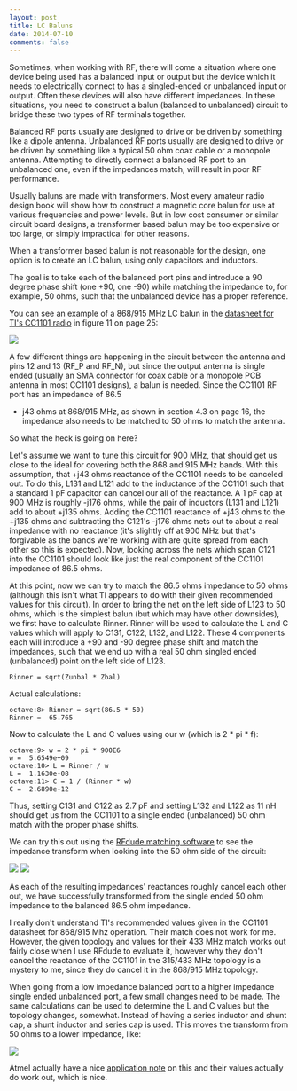 ```yaml
---
layout: post
title: LC Baluns
date: 2014-07-10
comments: false
---
```


Sometimes, when working with RF, there will come a situation where one device
being used has a balanced input or output but the device which it needs to
electrically connect to has a singled-ended or unbalanced input or output.
Often these devices will also have different impedances.  In these situations,
you need to construct a balun (balanced to unbalanced) circuit to bridge these
two types of RF terminals together.

Balanced RF ports usually are designed to drive or be driven by something like a
dipole antenna.  Unbalanced RF ports usually are designed to drive or be driven
by something like a typical 50 ohm coax cable or a monopole antenna.  Attempting
to directly connect a balanced RF port to an unbalanced one, even if the
impedances match, will result in poor RF performance.

Usually baluns are made with transformers.  Most every amateur radio design book
will show how to construct a magnetic core balun for use at various frequencies
and power levels.  But in low cost consumer or similar circuit board designs, a
transformer based balun may be too expensive or too large, or simply impractical
for other reasons.

When a transformer based balun is not reasonable for the design, one option is
to create an LC balun, using only capacitors and inductors.

The goal is to take each of the balanced port pins and introduce a 90 degree
phase shift (one +90, one -90) while matching the impedance to, for example, 50
ohms, such that the unbalanced device has a proper reference.

You can see an example of a 868/915 MHz LC balun in the [datasheet for TI's
CC1101 radio][cc1101] in figure 11 on page 25:

<img src="http://bradfa.github.io/images/cc1101match.png" />

[cc1101]: http://www.ti.com/general/docs/lit/getliterature.tsp?genericPartNumber=cc1101&fileType=pdf

A few different things are happening in the circuit between the antenna and pins
12 and 13 (RF_P and RF_N), but since the output antenna is single ended (usually
an SMA connector for coax cable or a monopole PCB antenna in most CC1101
designs), a balun is needed.  Since the CC1101 RF port has an impedance of 86.5
+ j43 ohms at 868/915 MHz, as shown in section 4.3 on page 16, the impedance
also needs to be matched to 50 ohms to match the antenna.

So what the heck is going on here?

Let's assume we want to tune this circuit for 900 MHz, that should get us close
to the ideal for covering both the 868 and 915 MHz bands.  With this assumption,
that +j43 ohms reactance of the CC1101 needs to be canceled out.  To do this,
L131 and L121 add to the inductance of the CC1101 such that a standard 1 pF
capacitor can cancel our all of the reactance.  A 1 pF cap at 900 MHz is roughly
-j176 ohms, while the pair of inductors (L131 and L121) add to about +j135 ohms.
Adding the CC1101 reactance of +j43 ohms to the +j135 ohms and subtracting the
C121's -j176 ohms nets out to about a real impedance with no reactance (it's
slightly off at 900 MHz but that's forgivable as the bands we're working with
are quite spread from each other so this is expected).  Now, looking across the
nets which span C121 into the CC1101 should look like just the real component of
the CC1101 impedance of 86.5 ohms.

At this point, now we can try to match the 86.5 ohms impedance to 50 ohms
(although this isn't what TI appears to do with their given recommended values
for this circuit).  In order to bring the net on the left side of L123 to 50
ohms, which is the simplest balun (but which may have other downsides), we first
have to calculate Rinner.  Rinner will be used to calculate the L and C values
which will apply to C131, C122, L132, and L122.  These 4 components each will
introduce a +90 and -90 degree phase shift and match the impedances, such that
we end up with a real 50 ohm singled ended (unbalanced) point on the left side
of L123.

	Rinner = sqrt(Zunbal * Zbal)

Actual calculations:

	octave:8> Rinner = sqrt(86.5 * 50)
	Rinner =  65.765

Now to calculate the L and C values using our w (which is 2 \* pi \* f):

	octave:9> w = 2 * pi * 900E6
	w =  5.6549e+09
	octave:10> L = Rinner / w
	L =  1.1630e-08
	octave:11> C = 1 / (Rinner * w)
	C =  2.6890e-12

Thus, setting C131 and C122 as 2.7 pF and setting L132 and L122 as 11 nH should
get us from the CC1101 to a single ended (unbalanced) 50 ohm match with the
proper phase shifts.

We can try this out using the [RFdude matching software][rfdude] to see the
impedance transform when looking into the 50 ohm side of the circuit:

[rfdude]:http://tools.rfdude.com/RFdude_Smith_Chart_Program/RFdude_smith_chart_program.html

<img src="http://bradfa.github.io/images/balunn.png">

<img src="http://bradfa.github.io/images/balunp.png">

As each of the resulting impedances' reactances roughly cancel each other out,
we have successfully transformed from the single ended 50 ohm impedance to the
balanced 86.5 ohm impedance.

I really don't understand TI's recommended values given in the CC1101 datasheet
for 868/915 Mhz operation.  Their match does not work for me.  However, the
given topology and values for their 433 MHz match works out fairly close when I
use RFdude to evaluate it, however why they don't cancel the reactance of the
CC1101 in the 315/433 MHz topology is a mystery to me, since they do cancel it
in the 868/915 MHz topology.

When going from a low impedance balanced port to a higher impedance single ended
unbalanced port, a few small changes need to be made.  The same calculations can
be used to determine the L and C values but the topology changes, somewhat.
Instead of having a series inductor and shunt cap, a shunt inductor and series
cap is used.  This moves the transform from 50 ohms to a lower impedance,
like:

<img src="http://bradfa.github.io/images/balunlow.png">

Atmel actually have a nice [application note][atmel] on this and their values
actually do work out, which is nice.

[atmel]:http://www.atmel.com/Images/doc8113.pdf

